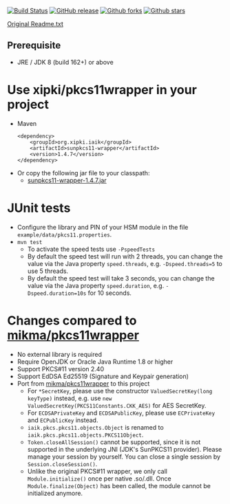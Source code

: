 [![Build Status](https://secure.travis-ci.org/xipki/pkcs11wrapper.svg)](http://travis-ci.org/xipki/pkcs11wrapper)
[![GitHub release](https://img.shields.io/github/release/xipki/pkcs11wrapper.svg)](https://github.com/xipki/pkcs11wrapper/releases)
[![Github forks](https://img.shields.io/github/forks/xipki/pkcs11wrapper.svg)](https://github.com/xipki/pkcs11wrapper/network)
[![Github stars](https://img.shields.io/github/stars/xipki/pkcs11wrapper.svg)](https://github.com/xipki/pkcs11wrapper/stargazers)

[Original Readme.txt](IAIK.Readme.txt)

## Prerequisite
- JRE / JDK 8 (build 162+) or above

Use xipki/pkcs11wrapper in your project
=====
- Maven  
  ```
  <dependency>
      <groupId>org.xipki.iaik</groupId>
      <artifactId>sunpkcs11-wrapper</artifactId>
      <version>1.4.7</version>
  </dependency>
  ```
- Or copy the following jar file to your classpath:
  - [sunpkcs11-wrapper-1.4.7.jar](https://github.com/xipki/pkcs11wrapper/releases/download/v1.4.7/sunpkcs11-wrapper-1.4.7.jar)

JUnit tests
=====
- Configure the library and PIN of your HSM module in the file `example/data/pkcs11.properties`.
- `mvn test`  
   - To activate the speed tests use `-PspeedTests`
   - By default the speed test will run with 2 threads, you can change the
     value via the Java property `speed.threads`, e.g.
    `-Dspeed.threads=5` to use 5 threads.
   - By default the speed test will take 3 seconds, you can change the
     value via the Java property `speed.duration`, e.g.
    `-Dspeed.duration=10s` for 10 seconds.

Changes compared to [mikma/pkcs11wrapper](https://github.com/mikma/pkcs11wrapper)
=============================================

- No external library is required
- Require OpenJDK or Oracle Java Runtime 1.8 or higher
- Support PKCS#11 version 2.40
- Support EdDSA Ed25519 (Signature and Keypair generation)
- Port from [mikma/pkcs11wrapper](https://github.com/mikma/pkcs11wrapper) to this project
  - For `*SecretKey`, please use the constructor `ValuedSecretKey(long keyType)` instead, e.g. use `new ValuedSecretKey(PKCS11Constants.CKK_AES)` for AES SecretKey.
  - For `ECDSAPrivateKey` and `ECDSAPublicKey`, please use `ECPrivateKey` and `ECPublicKey` instead.
  - `iaik.pkcs.pkcs11.objects.Object` is renamed to `iaik.pkcs.pkcs11.objects.PKCS11Object`.
  - `Token.closeAllSession()` cannot be supported, since it is not supported in the underlying JNI (JDK's SunPKCS11 provider). Please manage your session by yourself. You can close a single session by `Session.closeSession()`.
  - Unlike the original PKCS#11 wrapper, we only call `Module.initialize()` once per native .so/.dll. Once `Module.finalize(Object)` has been called, the module cannot be initialized anymore.

